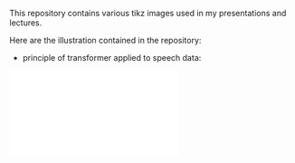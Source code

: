 This repository contains various tikz images used in my presentations and lectures.

Here are the illustration contained in the repository:

- principle of transformer applied to speech data:

![](output/transformer_overview_speech.pdf)
